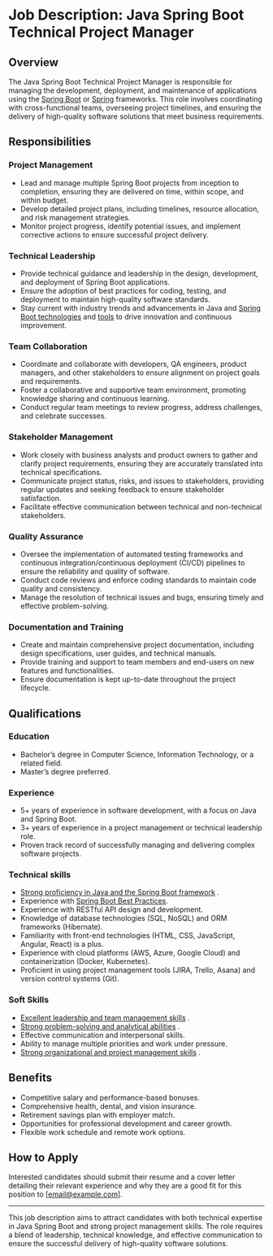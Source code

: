 # Job Description: Java Spring Boot Technical Project Manager

## Overview

The Java Spring Boot Technical Project Manager is responsible for managing the
development, deployment, and maintenance of applications using
the [Spring Boot](Spring-Boot-framework.md) or [Spring](Spring-framework.md) frameworks.
This role involves coordinating with cross-functional teams, overseeing project timelines,
and ensuring the delivery of high-quality software solutions that meet business
requirements.

## Responsibilities

### Project Management

- Lead and manage multiple Spring Boot projects from inception to completion, ensuring
  they are delivered on time, within scope, and within budget.
- Develop detailed project plans, including timelines, resource allocation, and risk
  management strategies.
- Monitor project progress, identify potential issues, and implement corrective actions to
  ensure successful project delivery.

### Technical Leadership

- Provide technical guidance and leadership in the design, development, and deployment of
  Spring Boot applications.
- Ensure the adoption of best practices for coding, testing, and deployment to maintain
  high-quality software standards.
- Stay current with industry trends and advancements in Java
  and [Spring Boot technologies](Spring-Boot-technologies.md)
  and [tools](best-Spring-Boot-tools.md) to drive innovation and continuous improvement.

### Team Collaboration

- Coordinate and collaborate with developers, QA engineers, product managers, and other
  stakeholders to ensure alignment on project goals and requirements.
- Foster a collaborative and supportive team environment, promoting knowledge sharing and
  continuous learning.
- Conduct regular team meetings to review progress, address challenges, and celebrate
  successes.

### Stakeholder Management

- Work closely with business analysts and product owners to gather and clarify project
  requirements, ensuring they are accurately translated into technical specifications.
- Communicate project status, risks, and issues to stakeholders, providing regular updates
  and seeking feedback to ensure stakeholder satisfaction.
- Facilitate effective communication between technical and non-technical stakeholders.

### Quality Assurance

- Oversee the implementation of automated testing frameworks and continuous
  integration/continuous deployment (CI/CD) pipelines to ensure the reliability and
  quality of software.
- Conduct code reviews and enforce coding standards to maintain code quality and
  consistency.
- Manage the resolution of technical issues and bugs, ensuring timely and effective
  problem-solving.

### Documentation and Training

- Create and maintain comprehensive project documentation, including design
  specifications, user guides, and technical manuals.
- Provide training and support to team members and end-users on new features and
  functionalities.
- Ensure documentation is kept up-to-date throughout the project lifecycle.

## Qualifications

### Education

- Bachelor’s degree in Computer Science, Information Technology, or a related field.
- Master’s degree preferred.

### Experience

- 5+ years of experience in software development, with a focus on Java and Spring Boot.
- 3+ years of experience in a project management or technical leadership role.
- Proven track record of successfully managing and delivering complex software projects.

### Technical skills

- [Strong proficiency in Java and the Spring Boot framework](Strongly-proficient-in-Java-and-Spring-Boot-framework.md)
  .
- Experience with [Spring Boot Best Practices](Spring-Boot-Best-Practices.md).
- Experience with RESTful API design and development.
- Knowledge of database technologies (SQL, NoSQL) and ORM frameworks (Hibernate).
- Familiarity with front-end technologies (HTML, CSS, JavaScript, Angular, React) is a
  plus.
- Experience with cloud platforms (AWS, Azure, Google Cloud) and containerization (Docker,
  Kubernetes).
- Proficient in using project management tools (JIRA, Trello, Asana) and version control
  systems (Git).

### Soft Skills

- [Excellent leadership and team management skills](Excellent-leadership-and-team-management-skills.md)
  .
- [Strong problem-solving and analytical abilities](strong-problem-solving-and-analytical-abilities.md)
  .
- Effective communication and interpersonal skills.
- Ability to manage multiple priorities and work under pressure.
- [Strong organizational and project management skills](organizational-and-project-management-skills.md)
  .

## Benefits

- Competitive salary and performance-based bonuses.
- Comprehensive health, dental, and vision insurance.
- Retirement savings plan with employer match.
- Opportunities for professional development and career growth.
- Flexible work schedule and remote work options.

## How to Apply

Interested candidates should submit their resume and a cover letter detailing their
relevant experience and why they are a good fit for this position to [email@example.com].

---

This job description aims to attract candidates with both technical expertise in Java
Spring Boot and strong project management skills. The role requires a blend of leadership,
technical knowledge, and effective communication to ensure the successful delivery of
high-quality software solutions.
